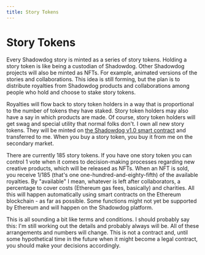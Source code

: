 ```yaml
---
title: Story Tokens
---
```


# Story Tokens

Every Shadowdog story is minted as a series of story tokens. Holding a story token is like being a custodian of Shadowdog. Other Shadowdog projects will also be minted as NFTs. For example, animated versions of the stories and collaborations. This idea is still forming, but the plan is to distribute royalties from Shadowdog products and collaborations among people who hold and choose to stake story tokens.

Royalties will flow back to story token holders in a way that is proportional to the number of tokens they have staked. Story token holders may also have a say in which products are made. Of course, story token holders will get swag and special utility that normal folks don't. I own all new story tokens. They will be minted on [the Shadowdog v1.0 smart contract](https://etherscan.io/address/0x12fe6025acb2f2e42a5852b8495a6f70daa47443) and transferred to me. When you buy a story token, you buy it from me on the secondary market.

There are currently 185 story tokens. If you have one story token you can control 1 vote when it comes to decision-making processes regarding new creative products, which will be released as NFTs. When an NFT is sold, you receive 1/185 (that's one one-hundred-and-eighty-fifth) of the available royalties. By "available" I mean, whatever is left after collaborators, a percentage to cover costs (Ethereum gas fees, basically) and charities. All this will happen automatically using smart contracts on the Ethereum blockchain - as far as possible. Some functions might not yet be supported by Ethereum and will happen on the Shadowdog platform.

This is all sounding a bit like terms and conditions. I should probably say this: I'm still working out the details and probably always will be. All of these arrangements and numbers will change. This is not a contract and, until some hypothetical time in the future when it might become a legal contract, you should make your decisions accordingly.
